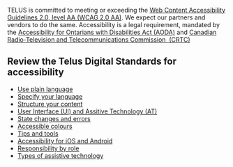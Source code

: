 TELUS is committed to meeting or exceeding the [Web Content Accessibility Guidelines 2.0, level AA  (WCAG 2.0 AA)](https://www.w3.org/WAI/standards-guidelines/wcag/). We expect our partners and vendors to do the same.
Accessibility is a legal requirement, mandated by the [Accessibility for Ontarians with Disabilities Act (AODA)](https://www.aoda.ca/) and [Canadian Radio-Television and Telecommunications Commission  (CRTC)](https://crtc.gc.ca/eng/home-accueil.htm)  


## Review the Telus Digital Standards for accessibility

* [Use plain language](http://standards.teluswebteam.com/accessibility/requirements/plain-language)
* [Specify your language](http://standards.teluswebteam.com/accessibility/requirements/language-specified)
* [Structure your content](http://standards.teluswebteam.com/accessibility/requirements/content-structured-semantically)
* [User Interface  (UI) and Assitive Technology  (AT)](http://standards.teluswebteam.com/accessibility/requirements/ui-elements-labeled)
* [State changes and errors](http://standards.teluswebteam.com/accessibility/requirements/state-changes-and-errors)
* [Accessible colours](http://standards.teluswebteam.com/accessibility/requirements/accessible-colors)
* [Tips and tools](http://standards.teluswebteam.com/accessibility/tools)
* [Accessibility for iOS and Android](http://standards.teluswebteam.com/accessibility/app-considerations)
* [Responsibility by role](http://standards.teluswebteam.com/accessibility/responsibility-by-role)
* [Types of assistive technology](http://standards.teluswebteam.com/accessibility/types)
